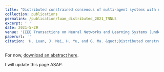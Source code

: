 ```yaml
---
title: "Distributed constrained consensus of multi-agent systems with uncertainties and disturbances under switching directed graphs"
collection: publications
permalink: /publication/luan_distributed_2021_TNNLS
excerpt: ' '
date: 2021-5-29
venue: 'IEEE Transactions on Neural Networks and Learning Systems (under review)'
paperurl: ''
citation: 'H. Luan, J. Mei, H. Yu, and G. Ma. &quot;Distributed constrained consensus of multi-agent systems with uncertainties and disturbances under switching directed graphs.&quot; <i>IEEE Transactions on Neural Networks and Learning Systems (under review)</i>, 2021.'
---
```



For now, [download an abstract here](https://edmundluan.github.io/files/abstr-Luan_distributed_2021_TNNLS.pdf). 

I will update this page ASAP. 

<!--

Recommended citation: H. Luan, J. Mei, H. Yu, and G. Ma. (2021). &quot;Distributed constrained consensus of multi-agent systems with uncertainties and disturbances under switching directed graphs.&quot; <i>IEEE Transactions on Neural Networks and Learning Systems (submitted)</i>. 

-->

